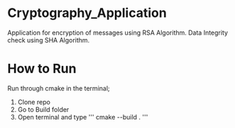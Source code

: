 # Cryptography_Application
Application for encryption of messages using RSA Algorithm.
Data Integrity check using SHA Algorithm.

# How to Run
Run through cmake in the terminal;

1. Clone repo
2. Go to Build folder
3. Open terminal and type ''' cmake --build . '''
